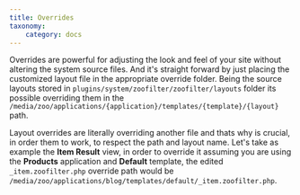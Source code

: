 ```yaml
---
title: Overrides
taxonomy:
    category: docs
---
```


Overrides are powerful for adjusting the look and feel of your site without altering the system source files. And it's straight forward by just placing the customized layout file in the appropriate override folder. Being the source layouts stored in `plugins/system/zoofilter/zoofilter/layouts` folder its possible overriding them in the `/media/zoo/applications/{application}/templates/{template}/{layout}` path.

Layout overrides are literally overriding another file and thats why is crucial, in order them to work, to respect the path and layout name. Let's take as example the **Item Result** view, in order to override it assuming you are using the **Products** application and **Default** template, the edited `_item.zoofilter.php` override path would be `/media/zoo/applications/blog/templates/default/_item.zoofilter.php`.
